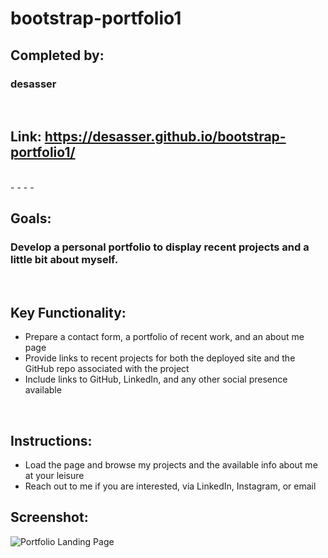 # bootstrap-portfolio1
## Completed by: 
### desasser

<br />

## Link: https://desasser.github.io/bootstrap-portfolio1/

<br />
- - - - 

## Goals: 
### Develop a personal portfolio to display recent projects and a little bit about myself. 

<br />

## Key Functionality:
* Prepare a contact form, a portfolio of recent work, and an about me page
* Provide links to recent projects for both the deployed site and the GitHub repo associated with the project
* Include links to GitHub, LinkedIn, and any other social presence available

<br />

## Instructions:
* Load the page and browse my projects and the available info about me at your leisure
* Reach out to me if you are interested, via LinkedIn, Instagram, or email

## Screenshot: 
<img src="portfolio landing page.JPG" alt="Portfolio Landing Page">
